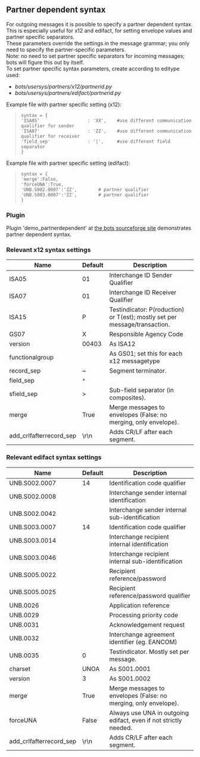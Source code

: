 ## Partner dependent syntax 

For outgoing messages it is possible to specify a partner dependent syntax.  
This is especially useful for x12 and edifact, for setting envelope
values and partner specific separators.  
These parameters override the settings in the message grammar; you only
need to specify the partner-specific parameters.  
Note: no need to set partner specific separators for incoming messages;
bots will figure this out by itself.  
To set partner specific syntax parameters, create according to editype
used:

-   *bots/usersys/partners/x12/partnerid.py*
-   *bots/usersys/partners/edifact/partnerid.py*

Example file with partner specific setting (x12):

>     syntax = {
>     'ISA05'                  : 'XX',    #use different communication qualifier for sender
>     'ISA07'                  : 'ZZ',    #use different communication qualifier for receiver
>     'field_sep'              : '|',     #use different field separator
>     }

Example file with partner specific setting (edifact):

>     syntax = {
>     'merge':False,
>     'forceUNA':True,
>     'UNB.S002.0007':'ZZ',        # partner qualifier
>     'UNB.S003.0007':'ZZ',        # partner qualifier
>     }



### Plugin

Plugin 'demo\_partnerdependent' at [the bots sourceforge
site](http://sourceforge.net/projects/bots/files/plugins/) demonstrates
partner dependent syntax.


### Relevant x12 syntax settings

Name           |Default|Description
---------------|-------|------------
ISA05          |01     |Interchange ID Sender Qualifier
ISA07          |01     |Interchange ID Receiver Qualifier
ISA15          |P      |Testindicator: P(roduction) or T(est); mostly set per message/transaction.
GS07           |X      |Responsible Agency Code
version        |00403  |As ISA12
functionalgroup|       |As GS01; set this for each x12 messagetype
record\_sep    | ~     |Segment terminator.
field\_sep     |`*`    |
sfield\_sep    |\>     |Sub-field separator (in composites).
merge          |True   |Merge messages to envelopes (False: no merging, only envelope).
add\_crlfafterrecord\_sep|\\r\\n|Adds CR/LF after each segment.



### Relevant edifact syntax settings

Name           |Default|Description
---------------|-------|------------
UNB.S002.0007  |14     |Identification code qualifier
UNB.S002.0008  |       |Interchange sender internal identification
UNB.S002.0042  |       |Interchange sender internal sub-identification
UNB.S003.0007  |14     |Identification code qualifier
UNB.S003.0014  |       |Interchange recipient internal identification
UNB.S003.0046  |       |Interchange recipient internal sub-identification
UNB.S005.0022  |       |Recipient reference/password
UNB.S005.0025  |       |Recipient reference/password qualifier
UNB.0026       |       |Application reference
UNB.0029       |       |Processing priority code
UNB.0031       |       |Acknowledgement request
UNB.0032       |       |Interchange agreement identifier (eg. EANCOM)
UNB.0035       |0      |Testindicator. Mostly set per message.
charset        |UNOA   |As S001.0001
version        |3      |As S001.0002
merge          |True   |Merge messages to envelopes (False: no merging, only envelope).
forceUNA       |False  |Always use UNA in outgoing edifact, even if not strictly needed.
add\_crlfafterrecord\_sep|\\r\\n|Adds CR/LF after each segment.

